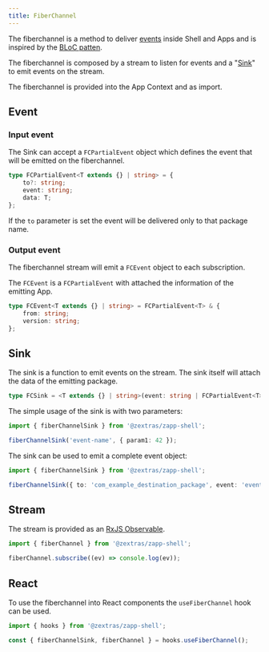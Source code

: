 ```yaml
---
title: FiberChannel
---
```


The fiberchannel is a method to deliver [events][4] inside Shell and Apps and is inspired by the [BLoC patten][1].

The fiberchannel is composed by a stream to listen for events and a "[Sink][3]" to emit events on the stream.

The fiberchannel is provided into the App Context and as import.

## Event
### Input event
The Sink can accept a `FCPartialEvent` object which defines the event that will be emitted on the fiberchannel.
```typescript
type FCPartialEvent<T extends {} | string> = {
	to?: string;
	event: string;
	data: T;
};
```
If the `to` parameter is set the event will be delivered only to that package name.

### Output event
The fiberchannel stream will emit a `FCEvent` object to each subscription.

The `FCEvent` is a `FCPartialEvent` with attached the information of the emitting App.

```typescript
type FCEvent<T extends {} | string> = FCPartialEvent<T> & {
	from: string;
	version: string;
};
```

## Sink
The sink is a function to emit events on the stream. The sink itself will attach the data of the emitting package.

```typescript
type FCSink = <T extends {} | string>(event: string | FCPartialEvent<T>, data?: T) => void;
```

The simple usage of the sink is with two parameters:
```typescript
import { fiberChannelSink } from '@zextras/zapp-shell';

fiberChannelSink('event-name', { param1: 42 });
```

The sink can be used to emit a complete event object:
```typescript
import { fiberChannelSink } from '@zextras/zapp-shell';

fiberChannelSink({ to: 'com_example_destination_package', event: 'event-name', data: { param1: 42 } });
```

## Stream
The stream is provided as an [RxJS Observable][2].
```javascript
import { fiberChannel } from '@zextras/zapp-shell';

fiberChannel.subscribe((ev) => console.log(ev));
```

## React
To use the fiberchannel into React components the `useFiberChannel` hook can be used.
```javascript
import { hooks } from '@zextras/zapp-shell';

const { fiberChannelSink, fiberChannel } = hooks.useFiberChannel();
```

[1]: http://flutterdevs.com/blog/bloc-pattern-in-flutter-part-1/
[2]: https://rxjs-dev.firebaseapp.com/guide/observable
[3]: #sink
[4]: #event
